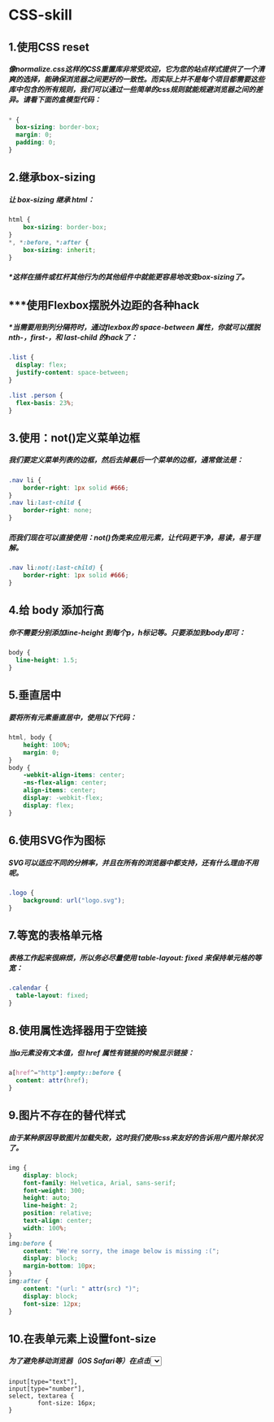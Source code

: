 
# CSS-skill
## 1.使用CSS reset
#####   像normalize.css这样的CSS重置库非常受欢迎，它为您的站点样式提供了一个清爽的选择，能确保浏览器之间更好的一致性。而实际上并不是每个项目都需要这些库中包含的所有规则，我们可以通过一些简单的css规则就能规避浏览器之间的差异。请看下面的盒模型代码：
```css
* {
  box-sizing: border-box;    
  margin: 0;     
  padding: 0;   
}
```
## 2.继承box-sizing
##### 让 box-sizing 继承 html：
```css
html {     
    box-sizing: border-box;   
}     
*, *:before, *:after {     
    box-sizing: inherit;   
} 
```
##### *这样在插件或杠杆其他行为的其他组件中就能更容易地改变box-sizing了。
## ***使用Flexbox摆脱外边距的各种hack
##### *当需要用到列分隔符时，通过flexbox的 space-between 属性，你就可以摆脱nth-，first-，和 last-child 的hack了：
```css
.list { 
  display: flex; 
  justify-content: space-between; 
} 
 
.list .person { 
  flex-basis: 23%; 
} 
```
## 3.使用：not()定义菜单边框
##### 我们要定义菜单列表的边框，然后去掉最后一个菜单的边框，通常做法是：
```css
.nav li {     
    border-right: 1px solid #666;   
} 
.nav li:last-child {     
    border-right: none;   
} 
```
##### 而我们现在可以直接使用：not()伪类来应用元素，让代码更干净，易读，易于理解。
```css
.nav li:not(:last-child) {     
    border-right: 1px solid #666;   
} 
```
## 4.给 body 添加行高
##### 你不需要分别添加line-height 到每个p，h标记等。只要添加到body即可：
```css
body { 
  line-height: 1.5; 
} 
```
## 5.垂直居中
##### 要将所有元素垂直居中，使用以下代码：
```css
html, body {     
    height: 100%;     
    margin: 0;   
}     
body {     
    -webkit-align-items: center;     
    -ms-flex-align: center;     
    align-items: center;     
    display: -webkit-flex;     
    display: flex;   
}  
```
## 6.使用SVG作为图标
##### SVG可以适应不同的分辨率，并且在所有的浏览器中都支持，还有什么理由不用呢。
```css
.logo {     
    background: url("logo.svg");   
} 
```
## 7.等宽的表格单元格
##### 表格工作起来很麻烦，所以务必尽量使用 table-layout: fixed 来保持单元格的等宽：
```css
.calendar { 
  table-layout: fixed; 
} 
```
## 8.使用属性选择器用于空链接
##### 当a元素没有文本值，但 href 属性有链接的时候显示链接：
```css
a[href^="http"]:empty::before { 
  content: attr(href); 
} 
```
## 9.图片不存在的替代样式
##### 由于某种原因导致图片加载失败，这时我们使用css来友好的告诉用户图片除状况了。
```css
img {     
    display: block;     
    font-family: Helvetica, Arial, sans-serif;     
    font-weight: 300;     
    height: auto;     
    line-height: 2;     
    position: relative;     
    text-align: center;     
    width: 100%;   
} 
img:before {     
    content: "We're sorry, the image below is missing :(";     
    display: block;     
    margin-bottom: 10px;   
}     
img:after {     
    content: "(url: " attr(src) ")";    
    display: block;     
    font-size: 12px;   
} 
```
## 10.在表单元素上设置font-size
##### 为了避免移动浏览器（iOS Safari等）在点击<select>下拉菜单时放大HTML表单元素，请将font-size添加到输入样式中：
    
	input[type="text"],   
	input[type="number"],   
	select, textarea {     
			font-size: 16px;   
	} 

